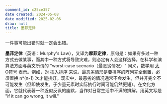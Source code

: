 ```yaml
---
comment_id: c25ce357
date created: 2024-05-08
date modified: 2025-02-06
draw: null
title: 墨菲定律
---
```

一件事可能出错时就一定会出错。

<!-- more -->

**墨菲定律**（英语：Murphy's Law），又译为**摩菲定律**，原句是：如果有多过一种方式去做某事，而其中一种方式将导致灾难，则必定有人会这样选择。在科学和演算法方面与英文所谓的 "worst-case scenario（最恶劣情况）" 同义，数学用 [大O符号](https://zh.wikipedia.org/wiki/%E5%A4%A7O%E7%AC%A6%E5%8F%B7 "大O符号") 表示。例如，对 [插入排序](https://zh.wikipedia.org/wiki/%E6%8F%92%E5%85%A5%E6%8E%92%E5%BA%8F "插入排序") 来说，最恶劣情形是要排序的阵列完全倒置，必须置换 n*(n-1) 次才能排好。现实中，最恶劣的情况通常不会发生，但并非完全不可能发生（但即使发生，于少量元素时实际执行时间可能仍然更短）。在文化方面，它就代表著一种近似反讽的幽默，当作对日常生活中不满的排解。用英文写是 "if it can go wrong, it will."
